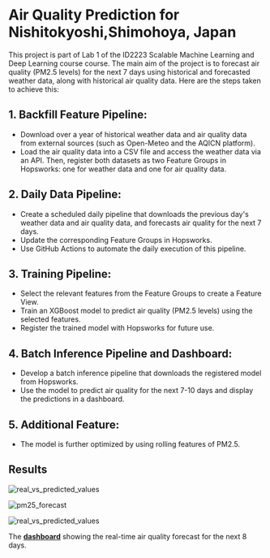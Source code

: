 # **Air Quality Prediction for Nishitokyoshi,Shimohoya, Japan**

This project is part of Lab 1 of the ID2223 Scalable Machine Learning and Deep Learning course course. The main aim of the project is to forecast air quality (PM2.5 levels) for the next 7 days using historical and forecasted weather data, along with historical air quality data. Here are the steps taken to achieve this:
## 1. Backfill Feature Pipeline:
   - Download over a year of historical weather data and air quality data from external sources (such as Open-Meteo and the AQICN platform).
   - Load the air quality data into a CSV file and access the weather data via an API. Then, register both datasets as two Feature Groups in Hopsworks: one for weather data and one for air quality data.
## 2. Daily Data Pipeline:
   - Create a scheduled daily pipeline that downloads the previous day's weather data and air quality data, and forecasts air quality for the next 7 days.
   - Update the corresponding Feature Groups in Hopsworks.
   - Use GitHub Actions to automate the daily execution of this pipeline.
## 3. Training Pipeline:
   - Select the relevant features from the Feature Groups to create a Feature View.
   - Train an XGBoost model to predict air quality (PM2.5 levels) using the selected features.
   - Register the trained model with Hopsworks for future use.
## 4. Batch Inference Pipeline and Dashboard:
   - Develop a batch inference pipeline that downloads the registered model from Hopsworks.
   - Use the model to predict air quality for the next 7-10 days and display the predictions in a dashboard.
## 5. Additional Feature:
   - The model is further optimized by using rolling features of PM2.5.

## **Results**


![real_vs_predicted_values](https://github.com/user-attachments/assets/48fc2d27-8043-4667-9df8-610e011ba771)

![pm25_forecast](https://github.com/user-attachments/assets/cc550802-ae61-4fb5-a683-a6a9f9acffe5)

![real_vs_predicted_values](https://github.com/user-attachments/assets/f54bc554-922d-40a2-a6cb-8fe2f470a772)

The [**dashboard**](https://manjy0t.github.io/mlfs-book/) showing the real-time air quality forecast for the next 8 days.

